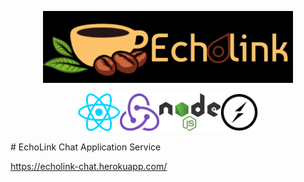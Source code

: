 <p align="center">
  <a href="https://echolink-chat.herokuapp.com/">
    <img
      alt="Echolink"
      src="./echolink/public/images/logo.png"
      width="400"
    />
  </a>
</p>
<p align="center">
<a href='https://reactjs.org/'><img src='./echolink/public/images/react.svg' height='60' alt='React Logo'/></a><a href='http://redux.js.org'><img src='./echolink/public/images/redux.svg' height='60' alt='Redux Logo'/></a><a href='https://nodejs.org/en/'><img src='./echolink/public/images/nodejs.svg' height='60' alt='Nodejs Logo'/></a><a href='https://socket.io/'><img src='./echolink/public/images/socketio.svg' height='60' alt='Socketio Logo'/></a>
</p>
# EchoLink
Chat Application Service

https://echolink-chat.herokuapp.com/
